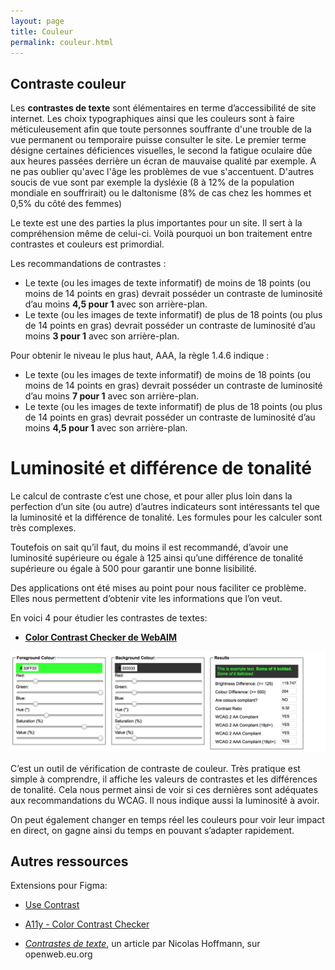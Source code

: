 ```yaml
---
layout: page
title: Couleur
permalink: couleur.html
---
```


## Contraste couleur

Les **contrastes de texte** sont élémentaires en terme d’accessibilité de site internet. Les choix typographiques ainsi que les couleurs sont à faire méticuleusement afin que toute personnes souffrante d'une trouble de la vue permanent ou temporaire puisse consulter le site. Le premier terme désigne certaines déficiences visuelles, le second la fatigue oculaire dûe aux heures passées derrière un écran de mauvaise qualité par exemple. A ne pas oublier qu'avec l'âge les problèmes de vue s'accentuent. D'autres soucis de vue sont par exemple la dysléxie (8 à 12% de la population mondiale en souffrirait) ou le daltonisme (8% de cas chez les hommes et 0,5% du côté des femmes) 

Le texte est une des parties la plus importantes pour un site. Il sert à la compréhension même de celui-ci. Voilà pourquoi un bon traitement entre contrastes et couleurs est primordial.

Les recommandations de contrastes :

* Le texte (ou les images de texte informatif) de moins de 18 points (ou moins de 14 points en gras) devrait posséder un contraste de luminosité d’au moins **4,5 pour 1** avec son arrière-plan.
* Le texte (ou les images de texte informatif) de plus de 18 points (ou plus de 14 points en gras) devrait posséder un contraste de luminosité d’au moins **3 pour 1** avec son arrière-plan.

Pour obtenir le niveau le plus haut, AAA, la règle 1.4.6 indique :

* Le texte (ou les images de texte informatif) de moins de 18 points (ou moins de 14 points en gras) devrait posséder un contraste de luminosité d’au moins **7 pour 1** avec son arrière-plan.
* Le texte (ou les images de texte informatif) de plus de 18 points (ou plus de 14 points en gras) devrait posséder un contraste de luminosité d’au moins **4,5 pour 1** avec son arrière-plan.


Luminosité et différence de tonalité
===

Le calcul de contraste c’est une chose, et pour aller plus loin dans la perfection d’un site (ou autre) d’autres indicateurs sont intéressants tel que la luminosité et la différence de tonalité. Les formules pour les calculer sont très complexes. 

Toutefois on sait qu’il faut, du moins il est recommandé, d’avoir une luminosité supérieure ou égale à 125 ainsi qu’une différence de tonalité supérieure ou égale à 500 pour garantir une bonne lisibilité.

Des applications ont été mises au point pour nous faciliter ce problème. Elles nous permettent d’obtenir vite les informations que l’on veut.

En voici 4 pour étudier les contrastes de textes:

* **[Color Contrast Checker de WebAIM](https://webaim.org/resources/contrastchecker/)**  

![](img/color-contrast-check.jpg)

C’est un outil de vérification de contraste de couleur. Très pratique est simple à comprendre, il affiche les valeurs de contrastes et les différences de tonalité. Cela nous permet ainsi de voir si ces dernières sont adéquates aux recommandations du WCAG. Il nous indique aussi la luminosité à avoir. 

On peut également changer en temps réel les couleurs pour voir leur impact en direct, on gagne ainsi du temps en pouvant s’adapter rapidement. 

## Autres ressources

Extensions pour Figma: 

- [Use Contrast](https://www.figma.com/community/plugin/1149686177449921115/use-contrast)
- [A11y - Color Contrast Checker](https://www.figma.com/community/plugin/733159460536249875/a11y-color-contrast-checker)

- *[Contrastes de texte](http://openweb.eu.org/articles/accessibilite_contrastes_textes_sites)*, un article par  Nicolas Hoffmann, sur openweb.eu.org
